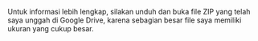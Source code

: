 Untuk informasi lebih lengkap, silakan unduh dan buka file ZIP yang telah saya unggah di Google Drive, karena sebagian besar file saya memiliki ukuran yang cukup besar.
